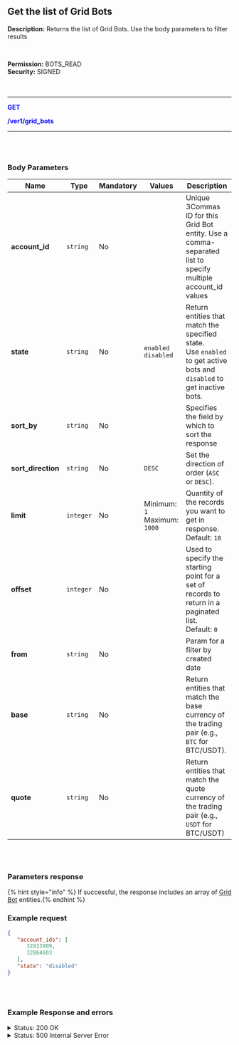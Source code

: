 ## Get the list of Grid Bots

**Description:** Returns the list of Grid Bots. Use the body parameters to filter results<br>

<br>

**Permission:** BOTS_READ<br>
**Security:** SIGNED<br>
<br>
<br>

-------- 

<mark style="color:blue;background-color:white"> **GET**

<mark style="color:blue;background-color:white"> **/ver1/grid_bots**

-------- 

<br>
<br>

### Body Parameters<br>

| Name | Type |	Mandatory |	Values	| Description|
|------|------|-----------|-----------------|------------|
|**account_id**  | `string` | No |	| Unique 3Commas ID for this Grid Bot entity. Use a comma-separated list to specify multiple account_id values |
|**state**  | `string` | No |`enabled`<br>`disabled`| Return entities that match the specified state. <br>Use `enabled` to get active bots and `disabled` to get inactive bots. |
|**sort_by**  | `string` | No |	| Specifies the field by which to sort the response |
|**sort_direction**  | `string` | No | `DESC`| Set the direction of order (`ASC` or `DESC`). |
|**limit**  | `integer` | No |	Minimum: `1`<br> Maximum: `1000`| Quantity of the records you want to get in response.<br>Default: `10`|
|**offset**  | `integer` | No |	| Used to specify the starting point for a set of records to return in a paginated list.<br>Default: `0` |
|**from**  | `string` | No |	| Param for a filter by created date |
|**base**  | `string` | No |	| Return entities that match the base currency of the trading pair (e.g., `BTC` for BTC/USDT). |
|**quote**  | `string` | No |	| Return entities that match the quote currency of the trading pair (e.g., `USDT` for BTC/USDT) |


<br>
<br>

### Parameters response<br>

{% hint style="info" %}
If successful, the response includes an array of [Grid Bot](./README.md) entities.{% endhint %}


### Example request<br>

```json
{
   "account_ids": [
      32833909,
      32864603
   ],
   "state": "disabled"
}
```
<br>
<br>

### Example Response and errors<br>

<details>
<summary>Status: 200 OK</summary><br>
[
    {
        "id": 2338357,
        "account_id": 32833909,
        "account_name": "My Binance",
        "is_enabled": true,
        "grids_quantity": "81",
        "created_at": "2024-10-03T19:53:35.530Z",
        "updated_at": "2024-10-07T23:04:03.759Z",
        "strategy_type": "manual",
        "upper_stop_loss_enabled": false,
        "lower_stop_loss_enabled": false,
        "note": "New comment about this Grid Bot",
        "editable": true,
        "lower_price": "0.0175",
        "lower_stop_loss_price": null,
        "lower_stop_loss_action": "stop_bot",
        "upper_price": "0.024073",
        "upper_stop_loss_price": null,
        "upper_stop_loss_action": "stop_bot",
        "quantity_per_grid": "20.0",
        "leverage_type": "cross",
        "leverage_custom_value": "10.0",
        "name": "VETUSDT/BNFCR",
        "pair": "BNFCR_VETUSDT",
        "start_price": "0.022395",
        "grid_price_step": "1.00399408015751539830711995",
        "current_profit": "2.8432585523697479",
        "current_profit_usd": "2.8432585523697479",
        "total_profits_count": "23",
        "bought_volume": "0.0",
        "sold_volume": "0.0",
        "profit_percentage": "0.177716336029358217871680786990536",
        "current_price": "0.022681",
        "max_active_buy_lines": "81",
        "max_active_sell_lines": "81",
        "order_currency_type": "quote",
        "profit_currency_type": "quote",
        "trailing_up_enabled": "true",
        "grid_type": "geometric",
        "investment_base_currency": "830.806297511735138952353258838",
        "investment_quote_currency": "200.0",
        "unrealized_profit_loss": "0.14717986",
        "current_profit_loss": "2.9904384123697479",
        "current_profit_loss_percent": "0.1869157334723778284605040877565797",
        "orderbook_price_currency": "BNFCR",
        "expansion_down_enabled": "false",
        "expansion_down_stop_price": null,
        "grid_lines": [
            {
                "id": 256427646,
                "price": "0.01957",
                "side": "buy",
                "order_placed": false
            },
            ...
            {
                "id": 256427674,
                "price": "0.021884",
                "side": "buy",
                "order_placed": true
            }
        ]
    },
    {
        "id": 2340692,
        "account_id": 32864603,
        "account_name": "My Gate.io",
        "is_enabled": false,
        "grids_quantity": "10",
        "created_at": "2024-10-07T19:49:05.146Z",
        "updated_at": "2024-10-07T19:49:05.266Z",
        "strategy_type": "manual",
        "upper_stop_loss_enabled": false,
        "lower_stop_loss_enabled": false,
        "note": null,
        "editable": true,
        "lower_price": "0.11016",
        "lower_stop_loss_price": null,
        "lower_stop_loss_action": "stop_bot",
        "upper_price": "0.15161",
        "upper_stop_loss_price": null,
        "upper_stop_loss_action": "stop_bot",
        "quantity_per_grid": "32.0",
        "leverage_type": "not_specified",
        "leverage_custom_value": "10.0",
        "name": "DOGE_USDT/USDT",
        "pair": "USDT_DOGE_USDT",
        "start_price": null,
        "grid_price_step": "0.004605555555555555555555555555555555555555556",
        "current_profit": "0.0",
        "current_profit_usd": "0.0",
        "total_profits_count": "0",
        "bought_volume": "0.0",
        "sold_volume": "0.0",
        "profit_percentage": "0.0",
        "current_price": "0.10658",
        "max_active_buy_lines": "10",
        "max_active_sell_lines": "10",
        "order_currency_type": "base",
        "profit_currency_type": "quote",
        "trailing_up_enabled": "false",
        "grid_type": "arithmetic",
        "investment_base_currency": "0.0",
        "investment_quote_currency": "0.0",
        "unrealized_profit_loss": "0.0",
        "current_profit_loss": null,
        "current_profit_loss_percent": null,
        "orderbook_price_currency": "USDT",
        "expansion_down_enabled": "false",
        "expansion_down_stop_price": null,
        "grid_lines": [
            {
                "id": 256564760,
                "price": "0.11016",
                "side": null,
                "order_placed": false
            },
            ...
            {
                "id": 256564761,
                "price": "0.11477",
                "side": "sell",
                "order_placed": false
            }
        ]
    },
    {
        "id": 2340683,
        "account_id": 32864603,
        "account_name": "My Gate.io",
        "is_enabled": true,
        "grids_quantity": "81",
        "created_at": "2024-10-07T19:25:19.985Z",
        "updated_at": "2024-10-08T06:09:06.596Z",
        "strategy_type": "manual",
        "upper_stop_loss_enabled": false,
        "lower_stop_loss_enabled": false,
        "note": null,
        "editable": true,
        "lower_price": "0.10709",
        "lower_stop_loss_price": null,
        "lower_stop_loss_action": "stop_bot",
        "upper_price": "0.14743",
        "upper_stop_loss_price": null,
        "upper_stop_loss_action": "stop_bot",
        "quantity_per_grid": "1.525",
        "leverage_type": "cross",
        "leverage_custom_value": "2.0",
        "name": "DOGE_USDT/USDT",
        "pair": "USDT_DOGE_USDT",
        "start_price": "0.11039",
        "grid_price_step": "1.00400404340336061876774988824634211028445743211701796",
        "current_profit": "0.014301075",
        "current_profit_usd": "0.014301075",
        "total_profits_count": "6",
        "bought_volume": "0.0",
        "sold_volume": "0.0",
        "profit_percentage": "0.0117628032189822567750298571790476629149161",
        "current_price": "0.10658",
        "max_active_buy_lines": "81",
        "max_active_sell_lines": "81",
        "order_currency_type": "quote",
        "profit_currency_type": "quote",
        "trailing_up_enabled": "false",
        "grid_type": "geometric",
        "investment_base_currency": "95.373316645187509287670722538",
        "investment_quote_currency": "0.0",
        "unrealized_profit_loss": "0.0",
        "current_profit_loss": null,
        "current_profit_loss_percent": null,
        "orderbook_price_currency": "USDT",
        "expansion_down_enabled": "false",
        "expansion_down_stop_price": null,
        "grid_lines": [
            {
                "id": 256574543,
                "price": "0.1084",
                "side": "sell",
                "order_placed": false
            },
           ... 
            {
                "id": 256563805,
                "price": "0.11283",
                "side": "sell",
                "order_placed": true
            }
        ]
    }
]
</details>
<details>
<summary>Status: 500 Internal Server Error</summary><br>
{
    "error": "unknown_error",
    "error_description": "Unknown error occurred#JSON::ParserError"
}
</details>